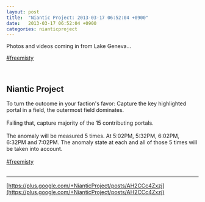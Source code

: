 ```yaml
---
layout: post
title:  "Niantic Project: 2013-03-17 06:52:04 +0900"
date:   2013-03-17 06:52:04 +0900
categories: nianticproject
---
```

Photos and videos coming in from Lake Geneva...

[#freemisty](https://plus.google.com/s/%23freemisty "")<div class="shared"><br /><h2>Niantic Project</h2>To turn the outcome in your faction's favor: Capture the key highlighted portal in a field, the outermost field dominates.<br /><br />Failing that, capture majority of the 15 contributing portals.<br /><br />The anomaly will be measured 5 times. At 5:02PM, 5:32PM, 6:02PM, 6:32PM and 7:02PM. The anomaly state at each and all of those 5 times will be taken into account.<br /><br /><a rel="nofollow" class="ot-hashtag" href="https://plus.google.com/s/%23freemisty">#freemisty</a><br /><br /></div>
- - -
[https://plus.google.com/+NianticProject/posts/AH2CCc4Zxzj](https://plus.google.com/+NianticProject/posts/AH2CCc4Zxzj)
